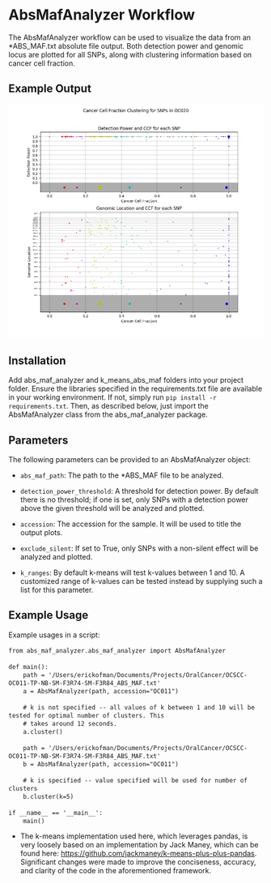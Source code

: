 AbsMafAnalyzer Workflow
=======================

The AbsMafAnalyzer workflow can be used to visualize the data from an *ABS_MAF.txt absolute file output.
Both detection power and genomic locus are plotted for all SNPs, along with clustering information based
on cancer cell fraction.

Example Output
--------------
![An example output plot](example_plots/example_plot.png)


Installation
------------
Add abs_maf_analyzer and k_means_abs_maf folders into your project folder.
Ensure the libraries specified in the requirements.txt file are available in your working environment.
If not, simply run `pip install -r requirements.txt`.
Then, as described below, just import the AbsMafAnalyzer class from the abs_maf_analyzer package.


Parameters
----------
The following parameters can be provided to an AbsMafAnalyzer object:
* `abs_maf_path`: The path to the *ABS_MAF file to be analyzed.

* `detection_power_threshold`: A threshold for detection power. By default there is no threshold; if one is set, only SNPs with a detection power above the given threshold will be analyzed and plotted.

* `accession`: The accession for the sample. It will be used to title the output plots.

* `exclude_silent`: If set to True, only SNPs with a non-silent effect will be analyzed and plotted.

* `k_ranges`: By default k-means will test k-values between 1 and 10. A customized range of k-values can be tested instead by supplying such a list for this parameter.


Example Usage
-------------
Example usages in a script:

    from abs_maf_analyzer.abs_maf_analyzer import AbsMafAnalyzer

    def main():
        path = '/Users/erickofman/Documents/Projects/OralCancer/OCSCC-OC011-TP-NB-SM-F3R74-SM-F3R84_ABS_MAF.txt'
        a = AbsMafAnalyzer(path, accession="OC011")

        # k is not specified -- all values of k between 1 and 10 will be tested for optimal number of clusters. This
        # takes around 12 seconds.
        a.cluster()

        path = '/Users/erickofman/Documents/Projects/OralCancer/OCSCC-OC011-TP-NB-SM-F3R74-SM-F3R84_ABS_MAF.txt'
        b = AbsMafAnalyzer(path, accession="OC011")

        # k is specified -- value specified will be used for number of clusters
        b.cluster(k=5)

    if __name__ == '__main__':
        main()

* The k-means implementation used here, which leverages pandas, is very loosely based on an implementation by Jack Maney,
which can be found here: https://github.com/jackmaney/k-means-plus-plus-pandas. Significant changes were made to
improve the conciseness, accuracy, and clarity of the code in the aforementioned framework.
